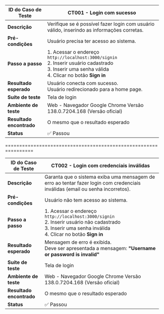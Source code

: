 | **ID do Caso de Teste** | **CT001 - Login com sucesso** |
|--------------------------|--------------------------------|
| **Descrição** | Verifique se é possível fazer login com usuário válido, inserindo as informações corretas. |
| **Pré-condições** | Usuário precisa ter acesso ao sistema. |
| **Passo a passo** | 1. Acessar o endereço `http://localhost:3000/signin`<br>2. Inserir usuário cadastrado<br>3. Inserir uma senha válida<br>4. Clicar no botão **Sign in** |
| **Resultado esperado** | Usuário conecta com sucesso.<br>Usuário redirecionado para a home page. |
| **Suíte de teste** | Tela de login |
| **Ambiente de teste** | Web - Navegador Google Chrome Versão 138.0.7204.168 (Versão oficial) |
| **Resultado encontrado** | O mesmo que o resultado esperado |
| **Status** | ✅ Passou |

================================================================

| **ID do Caso de Teste** | **CT002 - Login com credenciais inválidas** |
|--------------------------|---------------------------------------------|
| **Descrição** | Garanta que o sistema exiba uma mensagem de erro ao tentar fazer login com credenciais inválidas (email ou senha incorretos). |
| **Pré-condições** | Usuário não tem acesso ao sistema. |
| **Passo a passo** | 1. Acessar o endereço `http://localhost:3000/signin`<br>2. Inserir usuário não cadastrado<br>3. Inserir uma senha inválida<br>4. Clicar no botão **Sign in** |
| **Resultado esperado** | Mensagem de erro é exibida.<br>Deve ser apresentada a mensagem: **"Username or password is invalid"** |
| **Suíte de teste** | Tela de login |
| **Ambiente de teste** | Web - Navegador Google Chrome Versão 138.0.7204.168 (Versão oficial) |
| **Resultado encontrado** | O mesmo que o resultado esperado |
| **Status** | ✅ Passou |
